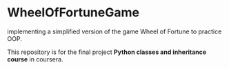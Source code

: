 # WheelOfFortuneGame
implementing a simplified version of the game Wheel of Fortune to practice OOP.

This repository is for the final project **Python classes and inheritance course** in coursera.